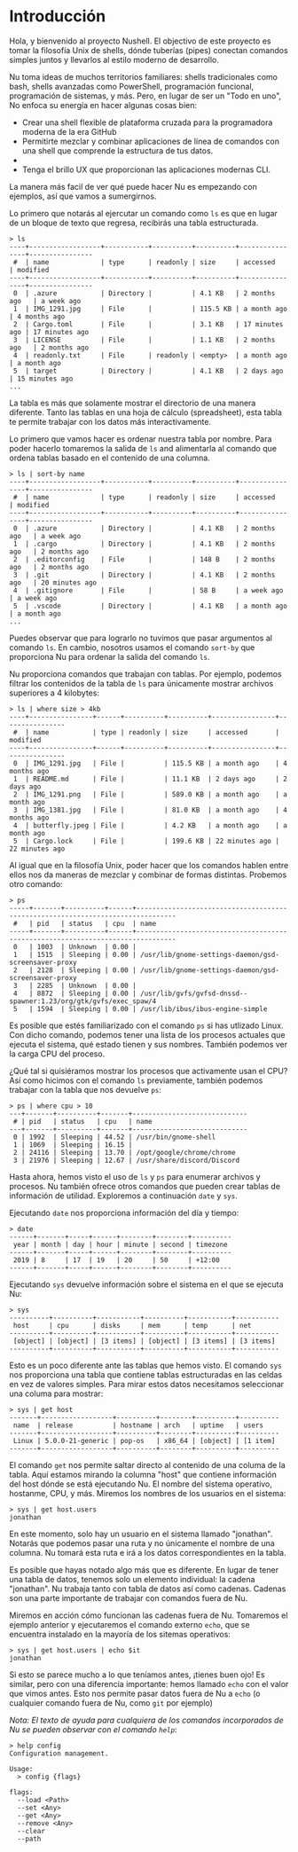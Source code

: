 # Introducción

Hola, y bienvenido al proyecto Nushell. El objectivo de este proyecto es tomar la filosofía Unix de shells, dónde tuberías (pipes) conectan comandos simples juntos y llevarlos al estilo moderno de desarrollo.

Nu toma ideas de muchos territorios familiares: shells tradicionales como bash, shells avanzadas como PowerShell, programación funcional, programación de sistemas, y más. Pero, en lugar de ser un "Todo en uno", No enfoca su energía en hacer algunas cosas bien:

* Crear una shell flexible de plataforma cruzada para la programadora moderna de la era GitHub
* Permitirte mezclar y combinar aplicaciones de línea de comandos con una shell que comprende la estructura de tus datos.
* 
* Tenga el brillo UX que proporcionan las aplicaciones modernas CLI.

La manera más facil de ver qué puede hacer Nu es empezando con ejemplos, así que vamos a sumergirnos.

Lo primero que notarás al ejercutar un comando como `ls` es que en lugar de un bloque de texto que regresa, recibirás una tabla estructurada.

```
> ls
----+------------------+-----------+----------+----------+----------------+----------------
 #  | name             | type      | readonly | size     | accessed       | modified 
----+------------------+-----------+----------+----------+----------------+----------------
 0  | .azure           | Directory |          | 4.1 KB   | 2 months ago   | a week ago 
 1  | IMG_1291.jpg     | File      |          | 115.5 KB | a month ago    | 4 months ago 
 2  | Cargo.toml       | File      |          | 3.1 KB   | 17 minutes ago | 17 minutes ago 
 3  | LICENSE          | File      |          | 1.1 KB   | 2 months ago   | 2 months ago 
 4  | readonly.txt     | File      | readonly | <empty>  | a month ago    | a month ago 
 5  | target           | Directory |          | 4.1 KB   | 2 days ago     | 15 minutes ago
...
```

La tabla es más que solamente mostrar el directorio de una manera diferente. Tanto las tablas en una hoja de cálculo (spreadsheet), esta tabla te permite trabajar con los datos más interactivamente.

Lo primero que vamos hacer es ordenar nuestra tabla por nombre. Para poder hacerlo tomaremos la salida de `ls` and alimentarla al comando que ordena tablas basado en el contenido de una columna.

```
> ls | sort-by name
----+------------------+-----------+----------+----------+----------------+----------------
 #  | name             | type      | readonly | size     | accessed       | modified 
----+------------------+-----------+----------+----------+----------------+----------------
 0  | .azure           | Directory |          | 4.1 KB   | 2 months ago   | a week ago 
 1  | .cargo           | Directory |          | 4.1 KB   | 2 months ago   | 2 months ago 
 2  | .editorconfig    | File      |          | 148 B    | 2 months ago   | 2 months ago 
 3  | .git             | Directory |          | 4.1 KB   | 2 months ago   | 20 minutes ago 
 4  | .gitignore       | File      |          | 58 B     | a week ago     | a week ago 
 5  | .vscode          | Directory |          | 4.1 KB   | a month ago    | a month ago 
...
```

Puedes observar que para lograrlo no tuvimos que pasar argumentos al comando `ls`. En cambio, nosotros usamos el comando `sort-by` que proporciona Nu para ordenar la salida del comando `ls`.

Nu proporciona comandos que trabajan con tablas. Por ejemplo, podemos filtrar los contenidos de la tabla de `ls` para únicamente mostrar archivos superiores a 4 kilobytes:

```
> ls | where size > 4kb
----+----------------+------+----------+----------+----------------+----------------
 #  | name           | type | readonly | size     | accessed       | modified 
----+----------------+------+----------+----------+----------------+----------------
 0  | IMG_1291.jpg   | File |          | 115.5 KB | a month ago    | 4 months ago 
 1  | README.md      | File |          | 11.1 KB  | 2 days ago     | 2 days ago 
 2  | IMG_1291.png   | File |          | 589.0 KB | a month ago    | a month ago 
 3  | IMG_1381.jpg   | File |          | 81.0 KB  | a month ago    | 4 months ago 
 4  | butterfly.jpeg | File |          | 4.2 KB   | a month ago    | a month ago 
 5  | Cargo.lock     | File |          | 199.6 KB | 22 minutes ago | 22 minutes ago
```

Al igual que en la filosofía Unix, poder hacer que los comandos hablen entre ellos nos da maneras de mezclar y combinar de formas distintas. Probemos otro comando:


```
> ps
-----+-------+----------+------+--------------------------------------------------------------------------------
 #   | pid   | status   | cpu  | name 
-----+-------+----------+------+--------------------------------------------------------------------------------
 0   | 1003  | Unknown  | 0.00 |  
 1   | 1515  | Sleeping | 0.00 | /usr/lib/gnome-settings-daemon/gsd-screensaver-proxy 
 2   | 2128  | Sleeping | 0.00 | /usr/lib/gnome-settings-daemon/gsd-screensaver-proxy 
 3   | 2285  | Unknown  | 0.00 |  
 4   | 8872  | Sleeping | 0.00 | /usr/lib/gvfs/gvfsd-dnssd--spawner:1.23/org/gtk/gvfs/exec_spaw/4 
 5   | 1594  | Sleeping | 0.00 | /usr/lib/ibus/ibus-engine-simple
```

Es posible que estés familiarizado con el comando `ps` si has utlizado Linux. Con dicho comando, podemos tener una lista de los procesos actuales que ejecuta el sistema, qué estado tienen y sus nombres. También podemos ver la carga CPU del proceso.

¿Qué tal si quisiéramos mostrar los procesos que activamente usan el CPU? Así como hicimos con el comando `ls` previamente, también podemos trabajar con la tabla que nos devuelve `ps`:

```
> ps | where cpu > 10
---+-------+----------+-------+-----------------------------
 # | pid   | status   | cpu   | name 
---+-------+----------+-------+-----------------------------
 0 | 1992  | Sleeping | 44.52 | /usr/bin/gnome-shell 
 1 | 1069  | Sleeping | 16.15 |  
 2 | 24116 | Sleeping | 13.70 | /opt/google/chrome/chrome 
 3 | 21976 | Sleeping | 12.67 | /usr/share/discord/Discord
```

Hasta ahora, hemos visto el uso de `ls` y `ps` para enumerar archivos y procesos. Nu también ofrece otros comandos que pueden crear tablas de información de utilidad. Exploremos a continuación `date` y `sys`.

Ejecutando `date` nos proporciona información del día y tiempo:

```
> date
------+-------+-----+------+--------+--------+----------
 year | month | day | hour | minute | second | timezone 
------+-------+-----+------+--------+--------+----------
 2019 | 8     | 17  | 19   | 20     | 50     | +12:00 
------+-------+-----+------+--------+--------+----------
```

Ejecutando `sys` devuelve información sobre el sistema en el que se ejecuta Nu:

```
> sys
----------+----------+-----------+----------+-----------+-----------
 host     | cpu      | disks     | mem      | temp      | net 
----------+----------+-----------+----------+-----------+-----------
 [object] | [object] | [3 items] | [object] | [3 items] | [3 items] 
----------+----------+-----------+----------+-----------+-----------
```

Esto es un poco diferente ante las tablas que hemos visto. El comando `sys` nos proporciona una tabla que contiene tablas estructuradas en las celdas en vez de valores simples. Para mirar estos datos necesitamos seleccionar una columa para mostrar:

```
> sys | get host
-------+------------------+----------+--------+----------+----------
 name  | release          | hostname | arch   | uptime   | users 
-------+------------------+----------+--------+----------+----------
 Linux | 5.0.0-21-generic | pop-os   | x86_64 | [object] | [1 item] 
-------+------------------+----------+--------+----------+----------
```

El comando `get` nos permite saltar directo al contenido de una columa de la tabla. Aquí estamos mirando la columna "host" que contiene información del host dónde se está ejecutando Nu. El nombre del sistema operativo, hostanme, CPU, y más. Miremos los nombres de los usuarios en el sistema:

```
> sys | get host.users
jonathan   
```

En este momento, solo hay un usuario en el sistema llamado "jonathan". Notarás que podemos pasar una ruta y no únicamente el nombre de una columna. Nu tomará esta ruta e irá a los datos correspondientes en la tabla.

Es posible que hayas notado algo más que es diferente. En lugar de tener una tabla de datos, tenemos solo un elemento individual: la cadena "jonathan". Nu trabaja tanto con tabla de datos así como cadenas. Cadenas son una parte importante de trabajar con comandos fuera de Nu.

Miremos en acción cómo funcionan las cadenas fuera de Nu. Tomaremos el ejemplo anterior y ejecutaremos el comando externo `echo`, que se encuentra instalado en la mayoría de los sitemas operativos:

```
> sys | get host.users | echo $it
jonathan
```

Si esto se parece mucho a lo que teníamos antes, ¡tienes buen ojo! Es similar, pero con una diferencia importante: hemos llamado `echo` con el valor que vimos antes. Esto nos permite pasar datos fuera de Nu a `echo` (o cualquier comando fuera de Nu, como `git` por ejemplo)

*Nota: El texto de ayuda para cualquiera de los comandos incorporados de Nu se pueden observar con el comando `help`*:

```
> help config
Configuration management.

Usage:
  > config {flags}

flags:
  --load <Path>
  --set <Any>
  --get <Any>
  --remove <Any>
  --clear
  --path
```